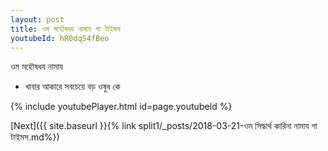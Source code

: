 ```yaml
---
layout: post
title: ওম মহৌষধয নামায গা টাইমস
youtubeId: hR0dqS4fBeo
---
```

 
 
 ওম মহৌষধয নামায  
 
 -  খাবার আকারে সবচেয়ে বড় ওষুধ কে 
 
  
 
  
 
 
 
 
 
 


{% include youtubePlayer.html id=page.youtubeId %}
 
[Next]({{ site.baseurl }}{% link  split1/_posts/2018-03-21-ওম সিদ্ধার্থ কারিনা নামায গা টাইমস.md%})
 
